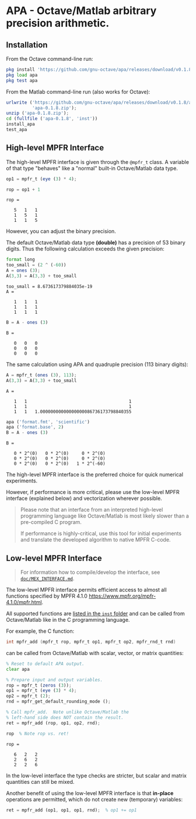 # APA - Octave/Matlab arbitrary precision arithmetic.

## Installation

From the Octave command-line run:


```octave
pkg install 'https://github.com/gnu-octave/apa/releases/download/v0.1.8/apa-0.1.8.zip'
pkg load apa
pkg test apa
```

From the Matlab command-line run (also works for Octave):


```octave
urlwrite ('https://github.com/gnu-octave/apa/releases/download/v0.1.8/apa-0.1.8.zip', ...
          'apa-0.1.8.zip');
unzip ('apa-0.1.8.zip');
cd (fullfile ('apa-0.1.8', 'inst'))
install_apa
test_apa
```

## High-level MPFR Interface

The high-level MPFR interface is given through the `@mpfr_t` class.
A variable of that type "behaves" like a "normal" built-in Octave/Matlab
data type.


```octave
op1 = mpfr_t (eye (3) * 4);

rop = op1 + 1
```

    rop =

       5   1   1
       1   5   1
       1   1   5



However, you can adjust the binary precision.

The default Octave/Matlab data type **(double)** has a precision of 53 binary digits.
Thus the following calculation exceeds the given precision:


```octave
format long
too_small = (2 ^ (-60))
A = ones (3);
A(3,3) = A(3,3) + too_small
```

    too_small = 8.673617379884035e-19
    A =

       1   1   1
       1   1   1
       1   1   1




```octave
B = A - ones (3)
```

    B =

       0   0   0
       0   0   0
       0   0   0



The same calculation using APA and quadruple precision (113 binary digits):


```octave
A = mpfr_t (ones (3), 113);
A(3,3) = A(3,3) + too_small
```

    A =

       1   1                                       1
       1   1                                       1
       1   1   1.00000000000000000086736173798840355




```octave
apa ('format.fmt', 'scientific')
apa ('format.base', 2)
B = A - ones (3)
```

    B =

       0 * 2^(0)   0 * 2^(0)     0 * 2^(0)
       0 * 2^(0)   0 * 2^(0)     0 * 2^(0)
       0 * 2^(0)   0 * 2^(0)   1 * 2^(-60)



The high-level MPFR interface is the preferred choice for quick numerical
experiments.

However, if performance is more critical, please use the low-level MPFR
interface (explained below) and vectorization wherever possible.

> Please note that an interface from an interpreted high-level programming
> language like Octave/Matlab is most likely slower than a pre-compiled C
> program.
>
> If performance is highly-critical, use this tool for initial experiments
> and translate the developed algorithm to native MPFR C-code.

## Low-level MPFR Interface

> For information how to compile/develop the interface, see
> [`doc/MEX_INTERFACE.md`](https://github.com/gnu-octave/apa/blob/main/doc/MEX_INTERFACE.md).

The low-level MPFR interface permits efficient access to almost all functions
specified by MPFR 4.1.0 <https://www.mpfr.org/mpfr-4.1.0/mpfr.html>.

All supported functions are [listed in the `inst` folder](inst)
and can be called from Octave/Matlab like in the C programming language.

For example, the C function:

```c
int mpfr_add (mpfr_t rop, mpfr_t op1, mpfr_t op2, mpfr_rnd_t rnd)
```

can be called from Octave/Matlab with scalar, vector, or matrix quantities:


```octave
% Reset to default APA output.
clear apa

% Prepare input and output variables.
rop = mpfr_t (zeros (3));
op1 = mpfr_t (eye (3) * 4);
op2 = mpfr_t (2);
rnd = mpfr_get_default_rounding_mode ();

% Call mpfr_add.  Note unlike Octave/Matlab the
% left-hand side does NOT contain the result.
ret = mpfr_add (rop, op1, op2, rnd);

rop  % Note rop vs. ret!
```

    rop =

       6   2   2
       2   6   2
       2   2   6



In the low-level interface the type checks are stricter,
but scalar and matrix quantities can still be mixed.

Another benefit of using the low-level MPFR interface is that **in-place**
operations are permitted, which do not create new (temporary) variables:


```octave
ret = mpfr_add (op1, op1, op1, rnd);  % op1 += op1
```
